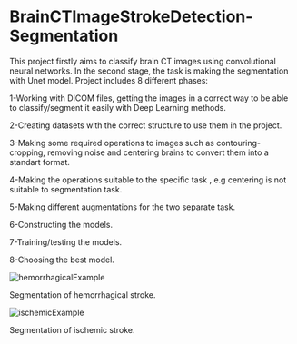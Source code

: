 # BrainCTImageStrokeDetection-Segmentation
This project firstly aims to classify brain CT images using convolutional neural networks. In the second stage, the task is making the segmentation with Unet model.
Project includes 8 different phases:

1-Working with DICOM files, getting the images in a correct way to be able to classify/segment it easily with Deep Learning methods.

2-Creating datasets with the correct structure to use them in the project.

3-Making some required operations to images such as contouring-cropping, removing noise and centering brains to convert them into a standart format.

4-Making the operations suitable to the specific task , e.g centering is not suitable to segmentation task.

5-Making different augmentations for the two separate task.

6-Constructing the models.

7-Training/testing the models.

8-Choosing the best model.



![hemorrhagicalExample](https://user-images.githubusercontent.com/56753978/134818932-b6023adb-9eaf-4af3-9d30-d397a9ecb119.png)

Segmentation of hemorrhagical stroke.

![ischemicExample](https://user-images.githubusercontent.com/56753978/134818936-ed268041-50c0-4f1f-bf8b-55273bdd142e.png)

Segmentation of ischemic stroke.
